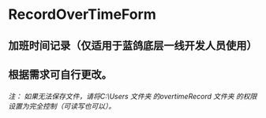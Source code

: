 # RecordOverTimeForm

## 加班时间记录（仅适用于蓝鸽底层一线开发人员使用）
## 根据需求可自行更改。

###### 注： 如果无法保存文件，请将C:\Users 文件夹 的overtimeRecord 文件夹 的权限设置为完全控制（可读写也可以）。


